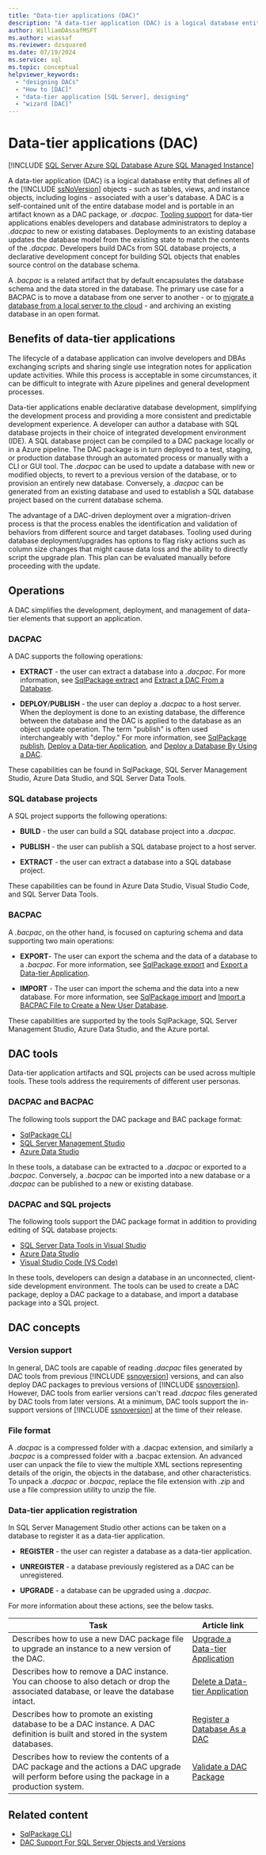 ```yaml
---
title: "Data-tier applications (DAC)"
description: "A data-tier application (DAC) is a logical database entity that defines all of the SQL Server objects - such as tables, views, and instance objects, including logins - associated with a database."
author: WilliamDAssafMSFT
ms.author: wiassaf
ms.reviewer: dzsquared
ms.date: 07/19/2024
ms.service: sql
ms.topic: conceptual
helpviewer_keywords:
  - "designing DACs"
  - "How to [DAC]"
  - "data-tier application [SQL Server], designing"
  - "wizard [DAC]"
---
```

# Data-tier applications (DAC)

[!INCLUDE [SQL Server Azure SQL Database Azure SQL Managed Instance](../../includes/applies-to-version/sql-asdb-asdbmi.md)]

A data-tier application (DAC) is a logical database entity that defines all of the [!INCLUDE [ssNoVersion](../../includes/ssnoversion-md.md)] objects - such as tables, views, and instance objects, including logins - associated with a user's database. A DAC is a self-contained unit of the entire database model and is portable in an artifact known as a DAC package, or *.dacpac*. [Tooling support](#dac-tools) for data-tier applications enables developers and database administrators to deploy a *.dacpac* to new or existing databases. Deployments to an existing database updates the database model from the existing state to match the contents of the *.dacpac*. Developers build DACs from SQL database projects, a declarative development concept for building SQL objects that enables source control on the database schema.

A *.bacpac* is a related artifact that by default encapsulates the database schema and the data stored in the database. The primary use case for a BACPAC is to move a database from one server to another - or to [migrate a database from a local server to the cloud](/azure/azure-sql/database/migrate-to-database-from-sql-server) - and archiving an existing database in an open format.

## Benefits of data-tier applications

The lifecycle of a database application can involve developers and DBAs exchanging scripts and sharing single use integration notes for application update activities. While this process is acceptable in some circumstances, it can be difficult to integrate with Azure pipelines and general development processes.

Data-tier applications enable declarative database development, simplifying the development process and providing a more consistent and predictable development experience. A developer can author a database with SQL database projects in their choice of integrated development environment (IDE). A SQL database project can be compiled to a DAC package locally or in a Azure pipeline. The DAC package is in turn deployed to a test, staging, or production database through an automated process or manually with a CLI or GUI tool. The *.dacpac* can be used to update a database with new or modified objects, to revert to a previous version of the database, or to provision an entirely new database. Conversely, a *.dacpac* can be generated from an existing database and used to establish a SQL database project based on the current database schema.

The advantage of a DAC-driven deployment over a migration-driven process is that the process enables the identification and validation of behaviors from different source and target databases. Tooling used during database deployment/upgrades has options to flag risky actions such as column size changes that might cause data loss and the ability to directly script the upgrade plan. This plan can be evaluated manually before proceeding with the update.

## Operations

A DAC simplifies the development, deployment, and management of data-tier elements that support an application.

### DACPAC

A DAC supports the following operations:

- **EXTRACT** - the user can extract a database into a *.dacpac*. For more information, see [SqlPackage extract](../../tools/sqlpackage/sqlpackage-extract.md) and [Extract a DAC From a Database](../../relational-databases/data-tier-applications/extract-a-dac-from-a-database.md).

- **DEPLOY**/**PUBLISH** - the user can deploy a *.dacpac* to a host server. When the deployment is done to an existing database, the difference between the database and the DAC is applied to the database as an object update operation. The term "publish" is often used interchangeably with "deploy." For more information, see [SqlPackage publish](../../tools/sqlpackage/sqlpackage-publish.md), [Deploy a Data-tier Application](../../relational-databases/data-tier-applications/deploy-a-data-tier-application.md), and [Deploy a Database By Using a DAC](../../relational-databases/data-tier-applications/deploy-a-database-by-using-a-dac.md).

These capabilities can be found in SqlPackage, SQL Server Management Studio, Azure Data Studio, and SQL Server Data Tools.

### SQL database projects

A SQL project supports the following operations:

- **BUILD** - the user can build a SQL database project into a *.dacpac*.

- **PUBLISH** - the user can publish a SQL database project to a host server.

- **EXTRACT** - the user can extract a database into a SQL database project.

These capabilities can be found in Azure Data Studio, Visual Studio Code, and SQL Server Data Tools.

### BACPAC

A *.bacpac*, on the other hand, is focused on capturing schema and data supporting two main operations:

- **EXPORT**- The user can export the schema and the data of a database to a *.bacpac*. For more information, see [SqlPackage export](../../tools/sqlpackage/sqlpackage-export.md) and [Export a Data-tier Application](../../relational-databases/data-tier-applications/export-a-data-tier-application.md).

- **IMPORT** - The user can import the schema and the data into a new database. For more information, see [SqlPackage import](../../tools/sqlpackage/sqlpackage-import.md) and [Import a BACPAC File to Create a New User Database](../../relational-databases/data-tier-applications/import-a-bacpac-file-to-create-a-new-user-database.md).

These capabilities are supported by the tools SqlPackage, SQL Server Management Studio, Azure Data Studio, and the Azure portal.

## DAC tools

Data-tier application artifacts and SQL projects can be used across multiple tools. These tools address the requirements of different user personas.

### DACPAC and BACPAC

The following tools support the DAC package and BAC package format:

- [SqlPackage CLI](../../tools/sqlpackage/sqlpackage.md)
- [SQL Server Management Studio](../../ssms/sql-server-management-studio-ssms.md)
- [Azure Data Studio](../../azure-data-studio/what-is-azure-data-studio.md)

In these tools, a database can be extracted to a *.dacpac* or exported to a *.bacpac*. Conversely, a *.bacpac* can be imported into a new database or a *.dacpac* can be published to a new or existing database.

### DACPAC and SQL projects

The following tools support the DAC package format in addition to providing editing of SQL database projects:

- [SQL Server Data Tools in Visual Studio](../../ssdt/sql-server-data-tools.md)
- [Azure Data Studio](../../azure-data-studio/extensions/sql-database-project-extension.md)
- [Visual Studio Code (VS Code)](../../azure-data-studio/extensions/sql-database-project-extension.md)

In these tools, developers can design a database in an unconnected, client-side development environment. The tools can be used to create a DAC package, deploy a DAC package to a database, and import a database package into a SQL project.

## DAC concepts

### Version support

In general, DAC tools are capable of reading *.dacpac* files generated by DAC tools from previous [!INCLUDE [ssnoversion](../../includes/ssnoversion-md.md)] versions, and can also deploy DAC packages to previous versions of [!INCLUDE [ssnoversion](../../includes/ssnoversion-md.md)]. However, DAC tools from earlier versions can't read *.dacpac* files generated by DAC tools from later versions. At a minimum, DAC tools support the in-support versions of [!INCLUDE [ssnoversion](../../includes/ssnoversion-md.md)] at the time of their release.

### File format

A *.dacpac* is a compressed folder with a .dacpac extension, and similarly a *.bacpac* is a compressed folder with a .bacpac extension. An advanced user can unpack the file to view the multiple XML sections representing details of the origin, the objects in the database, and other characteristics. To unpack a *.dacpac* or *.bacpac*, replace the file extension with *.zip* and use a file compression utility to unzip the file.

### Data-tier application registration

In SQL Server Management Studio other actions can be taken on a database to register it as a data-tier application.

- **REGISTER** - the user can register a database as a data-tier application.

- **UNREGISTER** - a database previously registered as a DAC can be unregistered.

- **UPGRADE** - a database can be upgraded using a *.dacpac*.

For more information about these actions, see the below tasks.

|Task|Article link|
|----------------------|-----------|
|Describes how to use a new DAC package file to upgrade an instance to a new version of the DAC.|[Upgrade a Data-tier Application](../../relational-databases/data-tier-applications/upgrade-a-data-tier-application.md)|
|Describes how to remove a DAC instance. You can choose to also detach or drop the associated database, or leave the database intact.|[Delete a Data-tier Application](../../relational-databases/data-tier-applications/delete-a-data-tier-application.md)|
|Describes how to promote an existing database to be a DAC instance. A DAC definition is built and stored in the system databases.|[Register a Database As a DAC](../../relational-databases/data-tier-applications/register-a-database-as-a-dac.md)|
|Describes how to review the contents of a DAC package and the actions a DAC upgrade will perform before using the package in a production system.|[Validate a DAC Package](../../relational-databases/data-tier-applications/validate-a-dac-package.md)|

## Related content

- [SqlPackage CLI](../../tools/sqlpackage/sqlpackage.md)
- [DAC Support For SQL Server Objects and Versions](/previous-versions/sql/sql-server-2012/ee210549(v=sql.110))
